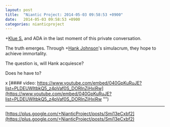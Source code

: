 ```yaml
---
layout: post
title:  "Niantic Project: 2014-05-03 09:58:53 +0900"
date:   2014-05-03 09:58:53 +0900
categories: nianticproject
---
```

+[Klue S.](https://plus.google.com/110350977702120778591 "") and ADA in the last moment of this private conversation.

The truth emerges. Through +[Hank Johnson](https://plus.google.com/117792105926525258257 "")'s simulacrum, they hope to achieve immortality.

The question is, will Hank acquiesce? 

Does he have to?

x
[#### video: https://www.youtube.com/embed/040GpKuRuJE?list=PLDEUWItbkQ5_z4pVaf0S_DORInZjHxiRw](https://www.youtube.com/embed/040GpKuRuJE?list=PLDEUWItbkQ5_z4pVaf0S_DORInZjHxiRw "")
- - -
[https://plus.google.com/+NianticProject/posts/Smi13eCxbf2](https://plus.google.com/+NianticProject/posts/Smi13eCxbf2)
